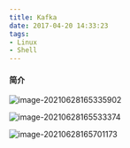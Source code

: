 ```yaml
---
title: Kafka
date: 2017-04-20 14:33:23
tags:
- Linux
- Shell
---
```


#### 简介

![image-20210628165335902](C:\workplace\fd_liyang\BlogScript\source\post_imgs\kafka_1-1-1.png)

![image-20210628165533374](C:\workplace\fd_liyang\BlogScript\source\post_imgs\kafka_1-1-2.png)

![image-20210628165701173](C:\workplace\fd_liyang\BlogScript\source\post_imgs\kafka_1-1-3.png)